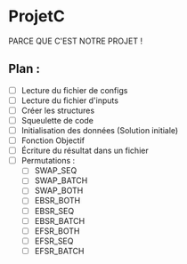 # ProjetC 

PARCE QUE C'EST NOTRE PROJET !

## Plan :

- [ ] Lecture du fichier de configs
- [ ] Lecture du fichier d'inputs
- [ ] Créer les structures
- [ ] Squeulette de code
- [ ] Initialisation des données (Solution initiale)
- [ ] Fonction Objectif
- [ ] Écriture du résultat dans un fichier
- [ ] Permutations :
    - [ ] SWAP_SEQ
    - [ ] SWAP_BATCH
    - [ ] SWAP_BOTH
    - [ ] EBSR_BOTH
    - [ ] EBSR_SEQ
    - [ ] EBSR_BATCH
    - [ ] EFSR_BOTH
    - [ ] EFSR_SEQ
    - [ ] EFSR_BATCH
